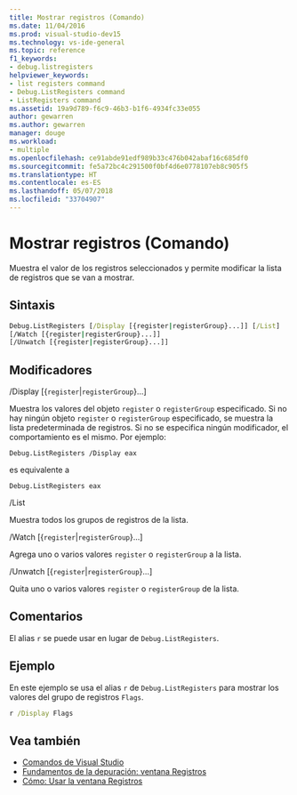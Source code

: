 ```yaml
---
title: Mostrar registros (Comando)
ms.date: 11/04/2016
ms.prod: visual-studio-dev15
ms.technology: vs-ide-general
ms.topic: reference
f1_keywords:
- debug.listregisters
helpviewer_keywords:
- list registers command
- Debug.ListRegisters command
- ListRegisters command
ms.assetid: 19a9d789-f6c9-46b3-b1f6-4934fc33e055
author: gewarren
ms.author: gewarren
manager: douge
ms.workload:
- multiple
ms.openlocfilehash: ce91abde91edf989b33c476b042abaf16c685df0
ms.sourcegitcommit: fe5a72bc4c291500f0bf4d6e0778107eb8c905f5
ms.translationtype: HT
ms.contentlocale: es-ES
ms.lasthandoff: 05/07/2018
ms.locfileid: "33704907"
---
```

# <a name="list-registers-command"></a>Mostrar registros (Comando)
Muestra el valor de los registros seleccionados y permite modificar la lista de registros que se van a mostrar.

## <a name="syntax"></a>Sintaxis

```cmd
Debug.ListRegisters [/Display [{register|registerGroup}...]] [/List]
[/Watch [{register|registerGroup}...]]
[/Unwatch [{register|registerGroup}...]]
```

## <a name="switches"></a>Modificadores
 /Display [{`register`&#124;`registerGroup`}...]

 Muestra los valores del objeto `register` o `registerGroup` especificado. Si no hay ningún objeto `register` o `registerGroup` especificado, se muestra la lista predeterminada de registros. Si no se especifica ningún modificador, el comportamiento es el mismo. Por ejemplo:

 `Debug.ListRegisters /Display eax`

 es equivalente a

 `Debug.ListRegisters eax`

 /List

 Muestra todos los grupos de registros de la lista.

 /Watch [{`register`&#124;`registerGroup`}...]

 Agrega uno o varios valores `register` o `registerGroup` a la lista.

 /Unwatch [{`register`&#124;`registerGroup`}...]

 Quita uno o varios valores `register` o `registerGroup` de la lista.

## <a name="remarks"></a>Comentarios
 El alias `r` se puede usar en lugar de `Debug.ListRegisters`.

## <a name="example"></a>Ejemplo
 En este ejemplo se usa el alias `r` de `Debug.ListRegisters` para mostrar los valores del grupo de registros `Flags`.

```cmd
r /Display Flags
```

## <a name="see-also"></a>Vea también

- [Comandos de Visual Studio](../../ide/reference/visual-studio-commands.md)
- [Fundamentos de la depuración: ventana Registros](../../debugger/debugging-basics-registers-window.md)
- [Cómo: Usar la ventana Registros](../../debugger/how-to-use-the-registers-window.md)